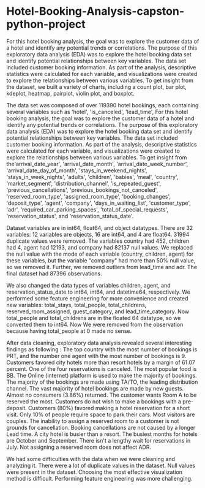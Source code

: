 # Hotel-Booking-Analysis-capston-python-project
For this hotel booking analysis, the goal was to explore the customer data of a hotel and identify any potential trends or correlations. The purpose of this exploratory data analysis (EDA) was to explore the hotel booking data set and identify potential relationships between key variables. The data set included customer booking information. As part of the analysis, descriptive statistics were calculated for each variable, and visualizations were created to explore the relationships between various variables. To get insight from the dataset, we built a variety of charts, including a count plot, bar plot, kdeplot, heatmap, pairplot, violin plot, and boxplot.

The data set was composed of over 119390 hotel bookings, each containing several variables such as 'hotel', 'is_canceled', 'lead_time', For this hotel booking analysis, the goal was to explore the customer data of a hotel and identify any potential trends or correlations. The purpose of this exploratory data analysis (EDA) was to explore the hotel booking data set and identify potential relationships between key variables. The data set included customer booking information. As part of the analysis, descriptive statistics were calculated for each variable, and visualizations were created to explore the relationships between various variables. To get insight from the'arrival_date_year', 'arrival_date_month', 'arrival_date_week_number', 'arrival_date_day_of_month', 'stays_in_weekend_nights', 'stays_in_week_nights', 'adults', 'children', 'babies', 'meal', 'country', 'market_segment', 'distribution_channel', 'is_repeated_guest', 'previous_cancellations', 'previous_bookings_not_canceled', 'reserved_room_type', 'assigned_room_type', 'booking_changes', 'deposit_type', 'agent', 'company', 'days_in_waiting_list', 'customer_type', 'adr', 'required_car_parking_spaces', 'total_of_special_requests', 'reservation_status', and 'reservation_status_date'.

Dataset variables are in int64, float64, and object datatypes. There are 32 variables: 12 variables are objects, 16 are int64, and 4 are float64. 31994 duplicate values were removed. The variables country had 452, children had 4, agent had 12193, and company had 82137 null values. We replaced the null value with the mode of each variable (country, children, agent) for these variables, but the variable "company" had more than 50% null value, so we removed it. Further, we removed outliers from lead_time and adr. The final dataset had 87396 observations.

We also changed the data types of variables children, agent, and reservation_status_date to int64, int64, and datetime64, respectively. We performed some feature engineering for more convenience and created new variables: total_stays, total_people, total_childrens, reserved_room_assigned, guest_category, and lead_time_category. Now total_people and total_childrens are in the floated 64 datatype, so we converted them to int64. Now We were removed from the observation because having total_people at 0 made no sense.

After data cleaning, exploratory data analysis revealed several interesting findings as following : The top country with the most number of bookings is PRT, and the number one agent with the most number of bookings is 9. Customers favored city hotels more than resort hotels by a margin of 61.07 percent. One of the four reservations is canceled. The most popular food is BB. The Online (internet) platform is used to make the majority of bookings. The majority of the bookings are made using TA/TO, the leading distribution channel. The vast majority of hotel bookings are made by new guests. Almost no consumers (3.86%) returned. The customer wants Room A to be reserved the most. Customers do not wish to make a bookings with a pre-deposit. Customers (80%) favored making a hotel reservation for a short visit. Only 10% of people require space to park their cars. Most visitors are couples. The inability to assign a reserved room to a customer is not grounds for cancellation. Booking cancellations are not caused by a longer Lead time. A city hotel is busier than a resort. The busiest months for hotels are October and September. There isn't a lengthy wait for reservations in July. Not assigning a reserved room does not affect ADR.

We had some difficulties with the data when we were cleaning and analyzing it. There were a lot of duplicate values in the dataset. Null values were present in the dataset. Choosing the most effective visualization method is difficult. Performing feature engineering was more challenging.
